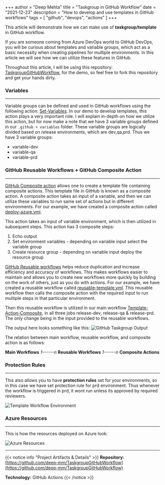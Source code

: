 +++
author = "Deep Mehta"
title = "Taskgroup in GitHub Workflow"
date = "2021-12-23"
description = "How to develop and use templates in GitHub workflows"
tags = [
    "github",
    "devops",
    "actions"
]
+++

This article will demonstrate how we can make use of **taskgroup/template** in GitHub workflow.

If you are someone coming from Azure DevOps world to GitHub DevOps, you will be curious about templates and variable groups, which act as a basic necessity when creating pipelines for multiple environments. In this article we will see how we can utilize these features in GitHub.

Throughout this article, I will be using this repository: [TaskgroupGitHubWorkflow](https://github.com/deep-mm/TaskgroupGitHubWorkflow), for the demo, so feel free to fork this repository and get your hands dirty.

### Variables

---

Variable groups can be defined and used in GitHub workflows using the following action: [Set-Variables](https://github.com/marketplace/actions/set-variable).
In our demo to develop templates, this action plays a very important role. I will explain in-depth on how we utilize this action, but for now make a note that we have 3 variable groups defined in our `.github > variables` folder. These variable groups are logically divided based on release environments, which are dev,qa,prd.
Thus we have 3 variable groups:

* variable-dev
* variable-qa
* variable-prd

### GitHub Reusable Workflows + GitHub Composite Action

---

[GitHub Composite action](https://github.blog/changelog/2021-08-25-github-actions-reduce-duplication-with-action-composition/) allows one to create a template file containing composite actions. This template file in GitHub is known as a composite action. A composite action takes an input of a variable, and then we can utilize these variables to run same set of actions but in different environments.
For our example, we have created a composite action called [deploy-azure.yml](https://github.com/deep-mm/TaskgroupGitHubWorkflow/blob/main/.github/actions/deploy-azure/action.yml).

This action takes an input of variable environment, which is then utilized in subsequent steps.
This action has 3 composite steps:

1. Echo output
2. Set environment variables - depending on variable input select the variable group
3. Create resource group - depending on variable input deploy the resource group

[GitHub Reusable workflows](https://docs.github.com/en/actions/learn-github-actions/reusing-workflows) helps reduce duplication and increase efficiency and accuracy of workflows. This makes workflows easier to maintain and allows you to create new workflows more quickly by building on the work of others, just as you do with actions. For our example, we have created a reusable workflow called [reusable-template.yml](https://github.com/deep-mm/TaskgroupGitHubWorkflow/blob/main/.github/workflows/reusable-template.yml).
This reusable workflow then calls the composite action with the required input to run multiple steps in that particular environment.

Then this reusable workflow is utilized in our main workflow [Template-Action-Composite](https://github.com/deep-mm/TaskgroupGitHubWorkflow/blob/main/.github/workflows/template-new.yml), in all three jobs release-dev, release-qa & release-prd. The only change being in the input provided to the reusable workflows.

The output here looks something like this:
![GitHub Taskgroup Output](/images/blogs/github_taskgroup_output.png)

The relation between main workflow, reusable workflow, and composite action is as follows:

**Main Workflows** *1------n* **Reusable Workflows** *1------n* **Composite Actions**

### Protection Rules

---

This also allows you to have **protection rules** set for your environments, so in this case we have set protection rule for prd environment. Thus whenever the workflow is triggered in prd, it wont run unless its approved by required reviewers.

![Template Workflow Environment](/images/blogs/template-workflow-env.png)

### Azure Resources

---

This is how the resources deployed on Azure look:

![Azure Resources](/images/blogs/template-workflow-resources.png)

---

{{< notice info "Project Artifacts & Details" >}}
**Repository:** [https://github.com/deep-mm/TaskgroupGitHubWorkflow](https://github.com/deep-mm/TaskgroupGitHubWorkflow)

**Technology:** GitHub Actions
{{< /notice >}}
